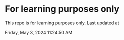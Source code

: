 # For learning purposes only
This repo is for learning purposes only.
Last updated at

Friday, May 3, 2024 11:24:50 AM


